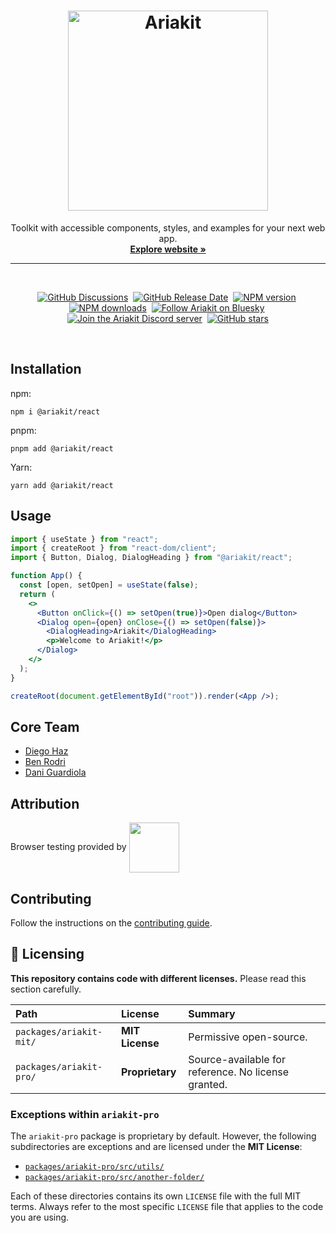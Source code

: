 <h1 align="center">
  <img alt="Ariakit" src="https://github.com/user-attachments/assets/26aacca5-32eb-48ae-bf01-3dfc3f93176a" height="320">
</h1>

<p align="center">
  Toolkit with accessible components, styles, and examples for your next web app.
  <br>
  <a href="https://ariakit.org"><strong>Explore website »</strong></a>
</p>

---

<br>

<div align="center">

<a href="https://github.com/ariakit/ariakit/discussions"><img alt="GitHub Discussions" src="https://img.shields.io/github/discussions/ariakit/ariakit?logo=github&color=007acc"></a>&nbsp;
<a href="https://github.com/ariakit/ariakit/releases"><img alt="GitHub Release Date" src="https://img.shields.io/github/release-date/ariakit/ariakit?logo=github&color=007acc"></a>&nbsp;
<a href="https://npmjs.org/package/@ariakit/react"><img alt="NPM version" src="https://img.shields.io/npm/v/@ariakit/react.svg?logo=npm&color=007acc" /></a>&nbsp;
<a href="https://npmjs.org/package/@ariakit/react"><img alt="NPM downloads" src="https://img.shields.io/npm/dm/@ariakit/react.svg?logo=npm"></a>&nbsp;
<a href="https://bsky.app/profile/ariakit.org"><img alt="Follow Ariakit on Bluesky" src="https://img.shields.io/badge/Bluesky-0285FF?logo=bluesky&logoColor=fff"></a>&nbsp;
<a href="https://discord.gg/WyHvnXsvMs"><img alt="Join the Ariakit Discord server" src="https://img.shields.io/badge/Discord-%235865F2.svg?logo=discord&logoColor=white"></a>&nbsp;
<a href="https://github.com/ariakit/ariakit"><img alt="GitHub stars" src="https://img.shields.io/github/stars/ariakit/ariakit?logo=github"></a>

</div>

<br>

## Installation

npm:

```
npm i @ariakit/react
```

pnpm:

```
pnpm add @ariakit/react
```

Yarn:

```
yarn add @ariakit/react
```

## Usage

```jsx
import { useState } from "react";
import { createRoot } from "react-dom/client";
import { Button, Dialog, DialogHeading } from "@ariakit/react";

function App() {
  const [open, setOpen] = useState(false);
  return (
    <>
      <Button onClick={() => setOpen(true)}>Open dialog</Button>
      <Dialog open={open} onClose={() => setOpen(false)}>
        <DialogHeading>Ariakit</DialogHeading>
        <p>Welcome to Ariakit!</p>
      </Dialog>
    </>
  );
}

createRoot(document.getElementById("root")).render(<App />);
```

## Core Team

- [Diego Haz](https://bsky.app/profile/haz.dev)
- [Ben Rodri](https://bsky.app/profile/ben.ariakit.org)
- [Dani Guardiola](https://bsky.app/profile/dio.la)

## Attribution

Browser testing provided by
<a href="https://www.browserstack.com" target="_blank"><img src="https://user-images.githubusercontent.com/15015324/45184727-368fbf80-b1fe-11e8-8827-08dbc80b0fb1.png" height="80" align="center"></a>

## Contributing

Follow the instructions on the [contributing guide](https://github.com/ariakit/ariakit/blob/main/contributing.md).

## 📜 Licensing

**This repository contains code with different licenses.** Please read this section carefully.

| Path                    | License         | Summary                                             |
| :---------------------- | :-------------- | :-------------------------------------------------- |
| `packages/ariakit-mit/` | **MIT License** | Permissive open-source.                             |
| `packages/ariakit-pro/` | **Proprietary** | Source-available for reference. No license granted. |

### Exceptions within `ariakit-pro`

The `ariakit-pro` package is proprietary by default. However, the following subdirectories are exceptions and are licensed under the **MIT License**:

- [`packages/ariakit-pro/src/utils/`](./packages/ariakit-pro/src/utils/)
- [`packages/ariakit-pro/src/another-folder/`](./packages/ariakit-pro/src/another-folder/)

Each of these directories contains its own `LICENSE` file with the full MIT terms. Always refer to the most specific `LICENSE` file that applies to the code you are using.

